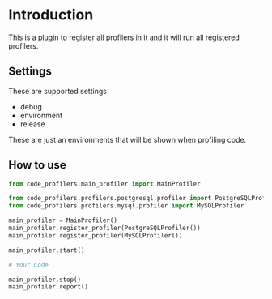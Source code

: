 # Introduction
This is a plugin to register all profilers in it and it will run all registered profilers.

## Settings
These are supported settings
* debug
* environment
* release

These are just an environments that will be shown when profiling code.

## How to use
```python
from code_profilers.main_profiler import MainProfiler

from code_profilers.profilers.postgresql.profiler import PostgreSQLProfiler
from code_profilers.profilers.mysql.profiler import MySQLProfiler

main_profiler = MainProfiler()
main_profiler.register_profiler(PostgreSQLProfiler())
main_profiler.register_profiler(MySQLProfiler())

main_profiler.start()

# Your Code

main_profiler.stop()
main_profiler.report()
```
